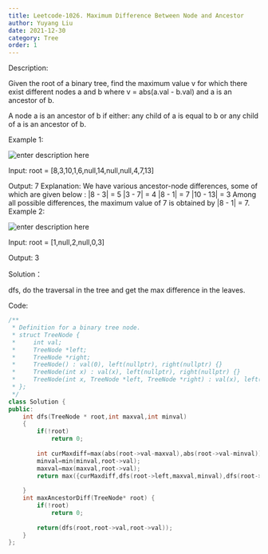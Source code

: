 ```yaml
---
title: Leetcode-1026. Maximum Difference Between Node and Ancestor
author: Yuyang Liu
date: 2021-12-30
category: Tree
order: 1
---
```


Description:

Given the root of a binary tree, find the maximum value v for which there exist different nodes a and b where v = abs(a.val - b.val) and a is an ancestor of b.

A node a is an ancestor of b if either: any child of a is equal to b or any child of a is an ancestor of b.

 

Example 1:

![enter description here](https://assets.leetcode.com/uploads/2020/11/09/tmp-tree.jpg)


Input: root = [8,3,10,1,6,null,14,null,null,4,7,13]

Output: 7
Explanation: We have various ancestor-node differences, some of which are given below :
|8 - 3| = 5
|3 - 7| = 4
|8 - 1| = 7
|10 - 13| = 3
Among all possible differences, the maximum value of 7 is obtained by |8 - 1| = 7.
Example 2:

![enter description here](https://assets.leetcode.com/uploads/2020/11/09/tmp-tree-1.jpg)


Input: root = [1,null,2,null,0,3]

Output: 3

Solution：

dfs, do the traversal in the tree and get the max difference in the leaves.

Code: 

``` c++
/**
 * Definition for a binary tree node.
 * struct TreeNode {
 *     int val;
 *     TreeNode *left;
 *     TreeNode *right;
 *     TreeNode() : val(0), left(nullptr), right(nullptr) {}
 *     TreeNode(int x) : val(x), left(nullptr), right(nullptr) {}
 *     TreeNode(int x, TreeNode *left, TreeNode *right) : val(x), left(left), right(right) {}
 * };
 */
class Solution {
public:
    int dfs(TreeNode * root,int maxval,int minval)
    {
        if(!root)
            return 0;
        
        int curMaxdiff=max(abs(root->val-maxval),abs(root->val-minval));
        minval=min(minval,root->val);
        maxval=max(maxval,root->val);
        return max({curMaxdiff,dfs(root->left,maxval,minval),dfs(root->right,maxval,minval)});
        
    }
    int maxAncestorDiff(TreeNode* root) {
        if(!root)
            return 0;
        
        return(dfs(root,root->val,root->val));
    }
};
```